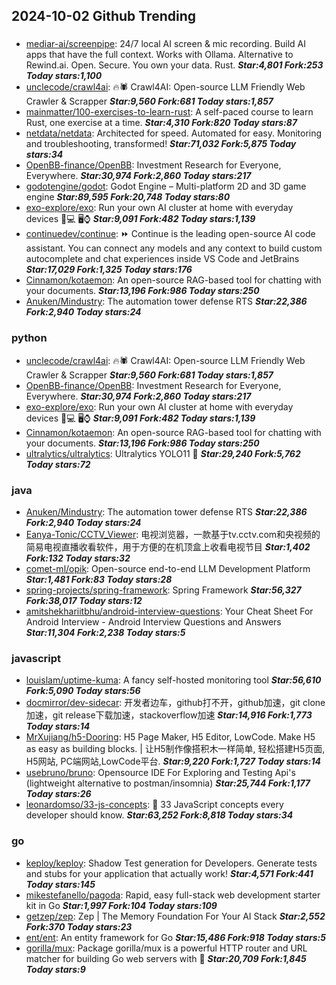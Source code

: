 ## 2024-10-02 Github Trending

### 
* [mediar-ai/screenpipe](https://github.com/mediar-ai/screenpipe): 24/7 local AI screen & mic recording. Build AI apps that have the full context. Works with Ollama. Alternative to Rewind.ai. Open. Secure. You own your data. Rust. ***Star:4,801 Fork:253 Today stars:1,100***
* [unclecode/crawl4ai](https://github.com/unclecode/crawl4ai): 🔥🕷️ Crawl4AI: Open-source LLM Friendly Web Crawler & Scrapper ***Star:9,560 Fork:681 Today stars:1,857***
* [mainmatter/100-exercises-to-learn-rust](https://github.com/mainmatter/100-exercises-to-learn-rust): A self-paced course to learn Rust, one exercise at a time. ***Star:4,310 Fork:820 Today stars:87***
* [netdata/netdata](https://github.com/netdata/netdata): Architected for speed. Automated for easy. Monitoring and troubleshooting, transformed! ***Star:71,032 Fork:5,875 Today stars:34***
* [OpenBB-finance/OpenBB](https://github.com/OpenBB-finance/OpenBB): Investment Research for Everyone, Everywhere. ***Star:30,974 Fork:2,860 Today stars:217***
* [godotengine/godot](https://github.com/godotengine/godot): Godot Engine – Multi-platform 2D and 3D game engine ***Star:89,595 Fork:20,748 Today stars:80***
* [exo-explore/exo](https://github.com/exo-explore/exo): Run your own AI cluster at home with everyday devices 📱💻 🖥️⌚ ***Star:9,091 Fork:482 Today stars:1,139***
* [continuedev/continue](https://github.com/continuedev/continue): ⏩ Continue is the leading open-source AI code assistant. You can connect any models and any context to build custom autocomplete and chat experiences inside VS Code and JetBrains ***Star:17,029 Fork:1,325 Today stars:176***
* [Cinnamon/kotaemon](https://github.com/Cinnamon/kotaemon): An open-source RAG-based tool for chatting with your documents. ***Star:13,196 Fork:986 Today stars:250***
* [Anuken/Mindustry](https://github.com/Anuken/Mindustry): The automation tower defense RTS ***Star:22,386 Fork:2,940 Today stars:24***

### python
* [unclecode/crawl4ai](https://github.com/unclecode/crawl4ai): 🔥🕷️ Crawl4AI: Open-source LLM Friendly Web Crawler & Scrapper ***Star:9,560 Fork:681 Today stars:1,857***
* [OpenBB-finance/OpenBB](https://github.com/OpenBB-finance/OpenBB): Investment Research for Everyone, Everywhere. ***Star:30,974 Fork:2,860 Today stars:217***
* [exo-explore/exo](https://github.com/exo-explore/exo): Run your own AI cluster at home with everyday devices 📱💻 🖥️⌚ ***Star:9,091 Fork:482 Today stars:1,139***
* [Cinnamon/kotaemon](https://github.com/Cinnamon/kotaemon): An open-source RAG-based tool for chatting with your documents. ***Star:13,196 Fork:986 Today stars:250***
* [ultralytics/ultralytics](https://github.com/ultralytics/ultralytics): Ultralytics YOLO11 🚀 ***Star:29,240 Fork:5,762 Today stars:72***

### java
* [Anuken/Mindustry](https://github.com/Anuken/Mindustry): The automation tower defense RTS ***Star:22,386 Fork:2,940 Today stars:24***
* [Eanya-Tonic/CCTV_Viewer](https://github.com/Eanya-Tonic/CCTV_Viewer): 电视浏览器，一款基于tv.cctv.com和央视频的简易电视直播收看软件，用于方便的在机顶盒上收看电视节目 ***Star:1,402 Fork:132 Today stars:32***
* [comet-ml/opik](https://github.com/comet-ml/opik): Open-source end-to-end LLM Development Platform ***Star:1,481 Fork:83 Today stars:28***
* [spring-projects/spring-framework](https://github.com/spring-projects/spring-framework): Spring Framework ***Star:56,327 Fork:38,017 Today stars:12***
* [amitshekhariitbhu/android-interview-questions](https://github.com/amitshekhariitbhu/android-interview-questions): Your Cheat Sheet For Android Interview - Android Interview Questions and Answers ***Star:11,304 Fork:2,238 Today stars:5***

### javascript
* [louislam/uptime-kuma](https://github.com/louislam/uptime-kuma): A fancy self-hosted monitoring tool ***Star:56,610 Fork:5,090 Today stars:56***
* [docmirror/dev-sidecar](https://github.com/docmirror/dev-sidecar): 开发者边车，github打不开，github加速，git clone加速，git release下载加速，stackoverflow加速 ***Star:14,916 Fork:1,773 Today stars:14***
* [MrXujiang/h5-Dooring](https://github.com/MrXujiang/h5-Dooring): H5 Page Maker, H5 Editor, LowCode. Make H5 as easy as building blocks. | 让H5制作像搭积木一样简单, 轻松搭建H5页面, H5网站, PC端网站,LowCode平台. ***Star:9,220 Fork:1,727 Today stars:14***
* [usebruno/bruno](https://github.com/usebruno/bruno): Opensource IDE For Exploring and Testing Api's (lightweight alternative to postman/insomnia) ***Star:25,744 Fork:1,177 Today stars:26***
* [leonardomso/33-js-concepts](https://github.com/leonardomso/33-js-concepts): 📜 33 JavaScript concepts every developer should know. ***Star:63,252 Fork:8,818 Today stars:34***

### go
* [keploy/keploy](https://github.com/keploy/keploy): Shadow Test generation for Developers. Generate tests and stubs for your application that actually work! ***Star:4,571 Fork:441 Today stars:145***
* [mikestefanello/pagoda](https://github.com/mikestefanello/pagoda): Rapid, easy full-stack web development starter kit in Go ***Star:1,997 Fork:104 Today stars:109***
* [getzep/zep](https://github.com/getzep/zep): Zep | The Memory Foundation For Your AI Stack ***Star:2,552 Fork:370 Today stars:23***
* [ent/ent](https://github.com/ent/ent): An entity framework for Go ***Star:15,486 Fork:918 Today stars:5***
* [gorilla/mux](https://github.com/gorilla/mux): Package gorilla/mux is a powerful HTTP router and URL matcher for building Go web servers with 🦍 ***Star:20,709 Fork:1,845 Today stars:9***
